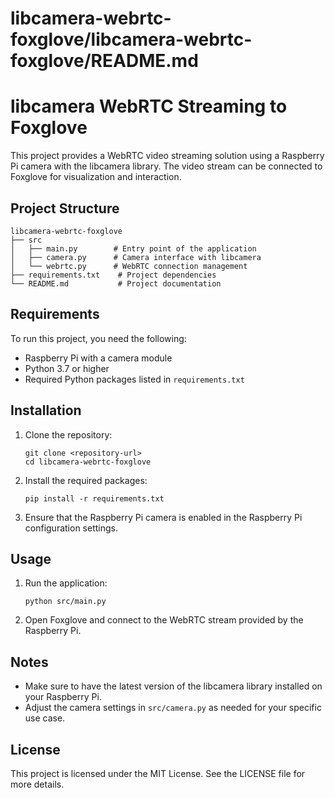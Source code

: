 # libcamera-webrtc-foxglove/libcamera-webrtc-foxglove/README.md

# libcamera WebRTC Streaming to Foxglove

This project provides a WebRTC video streaming solution using a Raspberry Pi camera with the libcamera library. The video stream can be connected to Foxglove for visualization and interaction.

## Project Structure

```
libcamera-webrtc-foxglove
├── src
│   ├── main.py        # Entry point of the application
│   ├── camera.py      # Camera interface with libcamera
│   └── webrtc.py      # WebRTC connection management
├── requirements.txt    # Project dependencies
└── README.md           # Project documentation
```

## Requirements

To run this project, you need the following:

- Raspberry Pi with a camera module
- Python 3.7 or higher
- Required Python packages listed in `requirements.txt`

## Installation

1. Clone the repository:

   ```
   git clone <repository-url>
   cd libcamera-webrtc-foxglove
   ```

2. Install the required packages:

   ```
   pip install -r requirements.txt
   ```

3. Ensure that the Raspberry Pi camera is enabled in the Raspberry Pi configuration settings.

## Usage

1. Run the application:

   ```
   python src/main.py
   ```

2. Open Foxglove and connect to the WebRTC stream provided by the Raspberry Pi.

## Notes

- Make sure to have the latest version of the libcamera library installed on your Raspberry Pi.
- Adjust the camera settings in `src/camera.py` as needed for your specific use case.

## License

This project is licensed under the MIT License. See the LICENSE file for more details.